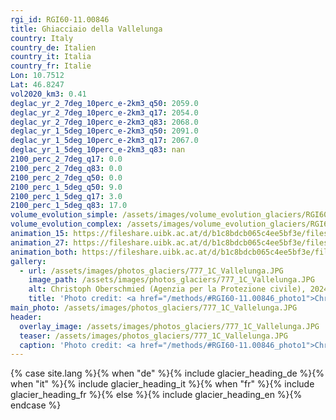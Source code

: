 ```yaml
---
rgi_id: RGI60-11.00846
title: Ghiacciaio della Vallelunga
country: Italy
country_de: Italien
country_it: Italia
country_fr: Italie
Lon: 10.7512
Lat: 46.8247
vol2020_km3: 0.41
deglac_yr_2_7deg_10perc_e-2km3_q50: 2059.0
deglac_yr_2_7deg_10perc_e-2km3_q17: 2054.0
deglac_yr_2_7deg_10perc_e-2km3_q83: 2068.0
deglac_yr_1_5deg_10perc_e-2km3_q50: 2091.0
deglac_yr_1_5deg_10perc_e-2km3_q17: 2067.0
deglac_yr_1_5deg_10perc_e-2km3_q83: nan
2100_perc_2_7deg_q17: 0.0
2100_perc_2_7deg_q83: 0.0
2100_perc_2_7deg_q50: 0.0
2100_perc_1_5deg_q50: 9.0
2100_perc_1_5deg_q17: 3.0
2100_perc_1_5deg_q83: 17.0
volume_evolution_simple: /assets/images/volume_evolution_glaciers/RGI60-11.00846_simple_en.png
volume_evolution_complex: /assets/images/volume_evolution_glaciers/RGI60-11.00846_complex_en.png
animation_15: https://fileshare.uibk.ac.at/d/b1c8bdcb065c4ee5bf3e/files/?p=%2FRGI60-11.00846_%2B1.5%C2%B0C.mp4&dl=1
animation_27: https://fileshare.uibk.ac.at/d/b1c8bdcb065c4ee5bf3e/files/?p=%2FRGI60-11.00846_%2B2.7%C2%B0C.mp4&dl=1
animation_both: https://fileshare.uibk.ac.at/d/b1c8bdcb065c4ee5bf3e/files/?p=%2FRGI60-11.00846_both.mp4&dl=1
gallery:
  - url: /assets/images/photos_glaciers/777_1C_Vallelunga.JPG
    image_path: /assets/images/photos_glaciers/777_1C_Vallelunga.JPG
    alt: Christoph Oberschmied (Agenzia per la Protezione civile), 2024
    title: 'Photo credit: <a href="/methods/#RGI60-11.00846_photo1">Christoph Oberschmied (Agenzia per la Protezione civile), 2024</a>'
main_photo: /assets/images/photos_glaciers/777_1C_Vallelunga.JPG
header:
  overlay_image: /assets/images/photos_glaciers/777_1C_Vallelunga.JPG
  teaser: /assets/images/photos_glaciers/777_1C_Vallelunga.JPG
  caption: 'Photo credit: <a href="/methods/#RGI60-11.00846_photo1">Christoph Oberschmied (Agenzia per la Protezione civile), 2024</a>'
---
```

{% case site.lang %}{% when "de" %}{% include glacier_heading_de %}{% when "it" %}{% include glacier_heading_it %}{% when "fr" %}{% include glacier_heading_fr %}{% else %}{% include glacier_heading_en %}{% endcase %}